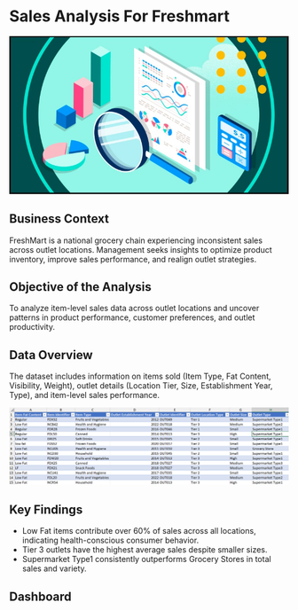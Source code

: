 # Sales Analysis For Freshmart
![header-image](header-image.jpg)

## Business Context
FreshMart is a national grocery chain experiencing inconsistent sales across outlet locations. Management seeks insights to optimize product inventory, improve sales performance, and realign outlet strategies.

## Objective of the Analysis
To analyze item-level sales data across outlet locations and uncover patterns in product performance, customer preferences, and outlet productivity.

## Data Overview
The dataset includes information on items sold (Item Type, Fat Content, Visibility, Weight), outlet details (Location Tier, Size, Establishment Year, Type), and item-level sales performance.

![dataset-snapshot](dataset-snapshot.png)

## Key Findings
- Low Fat items contribute over 60% of sales across all locations, indicating health-conscious consumer behavior.
- Tier 3 outlets have the highest average sales despite smaller sizes.
- Supermarket Type1 consistently outperforms Grocery Stores in total sales and variety.

## Dashboard
